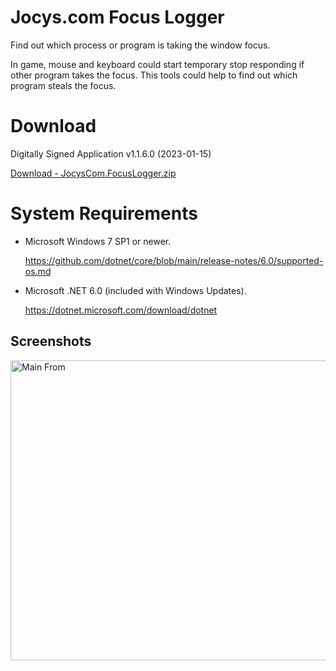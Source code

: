 # Jocys.com Focus Logger

Find out which process or program is taking the window focus.

In game, mouse and keyboard could start temporary stop responding if other program takes the focus. This tools could help to find out which program steals the focus.

# Download

Digitally Signed Application v1.1.6.0 (2023-01-15)

[Download - JocysCom.FocusLogger.zip](https://github.com/JocysCom/FocusLogger/releases/download/1.1.0.0/JocysCom.FocusLogger.zip)

# System Requirements

- Microsoft Windows 7 SP1 or newer.

  https://github.com/dotnet/core/blob/main/release-notes/6.0/supported-os.md
- Microsoft .NET 6.0 (included with Windows Updates).

  https://dotnet.microsoft.com/download/dotnet

## Screenshots

<img alt="Main From" src="FocusLogger/Documents/Images/JocysCom.FocusLogger.png" width="700" height="480">

